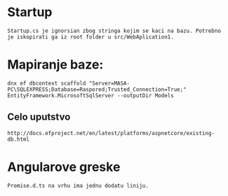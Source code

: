 
# Startup

	Startup.cs je ignorsian zbog stringa kojim se kaci na bazu. Potrebno je iskopirati ga iz root folder u src/WebAplication1.


# Mapiranje baze: 

    dnx ef dbcontext scaffold "Server=MASA-PC\SQLEXPRESS;Database=Raspored;Trusted_Connection=True;" EntityFramework.MicrosoftSqlServer --outputDir Models
	
## Celo uputstvo

	http://docs.efproject.net/en/latest/platforms/aspnetcore/existing-db.html
	
	
# Angularove greske

	Promise.d.ts na vrhu ima jednu dodatu liniju.